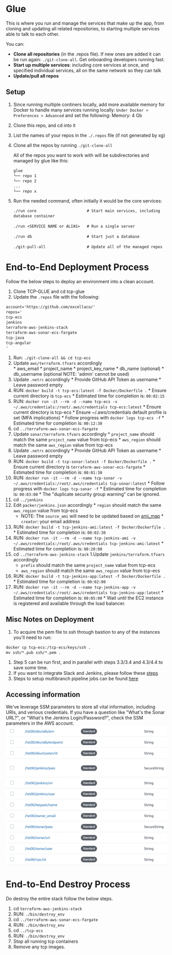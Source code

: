 # Glue

This is where you run and manage the services that make up the app, from cloning and updating all related repositories, to starting multiple services able to talk to each other.

You can:

* **Clone all repositories** (in the .repos file). If new ones are added it can be run again: `./git-clone-all`. Get onboarding developers running fast.
* **Start up multiple services**: including core services at once, and specified individual services, all on the same network so they can talk
* **Update/pull all repos**

## Setup

1. Since running multiple continers locally, add more available memory for Docker to handle many services running locally: `Under Docker > Preferences > Advanced` and set the following:
Memory: 4 Gb

1. Clone this repo, and cd into it

1. List the names of your repos in the `./.repos` file (if not generated by xg)

1. Clone all the repos by running `./git-clone-all`

    All of the repos you want to work with will be subdirectories and managed by glue like this:

    ```
    glue
    └── repo 1
    └── repo 2
    ...
    └── repo x
    ```

1. Run the needed command, often initially it would be the core services:

    ```
    ./run core                      # Start main services, including database container

    ./run <SERVICE NAME or ALIAS>   # Run a single server

    ./run db                        # Start just a database

    ./git-pull-all                  # Update all of the managed repos
    ```

# End-to-End Deployment Process
Follow the below steps to deploy an environment into a clean account.

1.  Clone TCP-GLUE and cd tcp-glue
1.  Update the `.repos` file with the following:
```
account='https://github.com/excellaco/'  
repos='
tcp-ecs
jenkins
terraform-aws-jenkins-stack
terraform-aws-sonar-ecs-fargate
tcp-java
tcp-angular
'
```
1. Run: `./git-clone-all && cd tcp-ecs`
  1. Update `aws/terraform.tfvars` accordingly    
    * aws_email
    * project_name
    * project_key_name
    * db_name (optional)
    * db_username (optional NOTE: 'admin' cannot be used)
  1. Update `.netrc` accordingly
    * Provide GitHub API Token as username
    * Leave password empty
  1. RUN: `docker build -t tcp-ecs:latest -f Docker/Dockerfile .`
    * Ensure current directory is `tcp-ecs`
    * Estimated time for completion is: `00:02:15`
  1. RUN: `docker run -it --rm -d --name tcp-ecs -v ~/.aws/credentials:/root/.aws/credentials tcp-ecs:latest`
    * Ensure current directory is tcp-ecs
    * Ensure ~/.aws/credentials default profile is set (MFA implications)
    * Follow progress with `docker logs tcp-ecs -f`
    * Estimated time for completion is: `00:12:30`
1. cd `../terraform-aws-sonar-ecs-fargate`
  1. Update `sonar/terraform.tfvars` accordingly
    * `project_name` should match the same `project_name` value from tcp-ecs
    * `aws_region` should match the same `aws_region` value from tcp-ecs
  1. Update `.netrc` accordingly
    * Provide GitHub API Token as username
    * Leave password empty
  1. RUN: `docker build -t tcp-sonar:latest -f Docker/Dockerfile .`
    * Ensure current directory is `terraform-aws-sonar-ecs-fargate`
    * Estimated time for completion is: `00:01:30`
  1. RUN: `docker run -it --rm -d --name tcp-sonar -v ~/.aws/credentials:/root/.aws/credentials tcp-sonar:latest`
    * Follow progress with `docker logs tcp-sonar -f`
    * Estimated time for completion is: `00:03:00`
    * The "duplicate security group warning" can be ignored.
1. cd `../jenkins`
  1. Edit `packer/jenkins.json` accordingly
    * `region` should match the same `aws_region` value from tcp-ecs
        * NOTE: The `source_ami` will need to be updated based on [ami_map](https://github.com/excellaco/jenkins#configuration-notes)
    * ` creator`: your email address
  1. RUN: `docker build -t tcp-jenkins-ami:latest -f Docker/Dockerfile .`
    * Estimated time for completion is: `00:02:30`
  1. RUN: `docker run -it --rm -d --name tcp-jenkins-ami -v ~/.aws/credentials:/root/.aws/credentials tcp-jenkins-ami:latest`
    * Estimated time for completion is: `00:20:00`
1. cd `../terraform-aws-jenkins-stack`
  1.Update `jenkins/terraform.tfvars` accordingly
    * `prefix` should match the same `project_name` value from tcp-ecs
    * `aws_region` should match the same `aws_region` value from tcp-ecs
  1. RUN: `docker build -t tcp-jenkins-app:latest -f Docker/Dockerfile .`
    * Estimated time for completion is: `00:02:00`
  1. RUN: `docker run -it --rm -d --name tcp-jenkins-app -v ~/.aws/credentials:/root/.aws/credentials tcp-jenkins-app:latest`
    * Estimated time for completion is: `00:05:00`
    * Wait until the EC2 instance is registered and available through the load balancer.

## Misc Notes on Deployment
1. To acquire the pem file to ssh through bastion to any of the instances you'll need to run:
```
docker cp tcp-ecs:/tcp-ecs/keys/ssh .
mv ssh/*.pub ssh/*.pem .
```
1. Step 5 can be run first, and in parallel with steps 3.3/3.4 and 4.3/4.4 to save some time.
1. If you want to integrate Slack and Jenkins, please follow these [steps](https://medium.com/appgambit/integrating-jenkins-with-slack-notifications-4f14d1ce9c7a)
1. Steps to setup multibranch pipeline jobs can be found [here](https://github.com/excellaco/terraform-aws-jenkins-stack/wiki/Multibranch-Pipeline-Setup)

## Accessing information
We've leverage SSM parameters to store all vital information, including URIs, and verious credentials.  If you have a question like "What's the Sonar URL?", or "What's the Jenkins Login/Password?", check the SSM parameters in the AWS account.
![alt text](./images/ssm_params.png "Sample SSM Parameters")

# End-to-End Destroy Process
Do destroy the entire stack follow the below steps.
1. cd `terraform-aws-jenkins-stack`
1. RUN: `./bin/destroy_env`
1. cd `../terraform-aws-sonar-ecs-fargate`
1. RUN: `./bin/destroy_env`
1. cd `../tcp-ecs`
1. RUN: `./bin/destroy_env`  
1. Stop all running tcp containers
1. Remove any tcp images.
